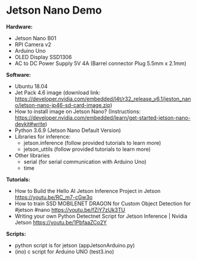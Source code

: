 # Jetson Nano Demo

**Hardware:**
- Jetson Nano B01
- RPI Camera v2
- Arduino Uno
- OLED Display SSD1306
- AC to DC Power Supply 5V 4A (Barrel connector Plug 5.5mm x 2.1mm)

**Software:**
- Ubuntu 18.04
- Jet Pack 4.6 image (download link: https://developer.nvidia.com/embedded/l4t/r32_release_v6.1/jeston_nano/jetson-nano-jp46-sd-card-image.zip)
- How to install image on Jetson Nano? (Instructions: https://developer.nvidia.com/embedded/learn/get-started-jetson-nano-devkit#write)
- Python 3.6.9 (Jetson Nano Default Version)
- Libraries for inference:
  - jetson.inference (follow provided tutorials to learn more)
  - jetson_uttils (follow provided tutorials to learn more)
- Other libraries
  - serial (for serial communication with Arduino Uno)
  - time

**Tutorials:**
- How to Build the Hello AI Jetson Inference Project in Jetson https://youtu.be/RC_m7-cGw3o
- How to train SSD MOBILENET DRAGON for Custom Object Detection for #jetson #nano https://youtu.be/fZiY7zUk3TU
- Writing your own Python Detectnet Script for Jetson Inference | Nvidia Jetson https://youtu.be/1PbfaaZCo2Y


**Scripts:**
- python script is for jetson (appJetsonArduino.py)
- (ino) c script for Arduino UNO (test3.ino)
